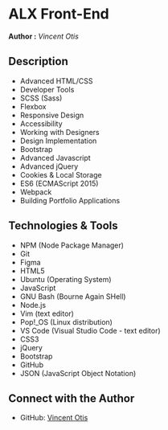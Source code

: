 #  ALX Front-End 
**Author :**
*Vincent Otis*


## Description 


- Advanced HTML/CSS
- Developer Tools
- SCSS (Sass)
- Flexbox
- Responsive Design
- Accessibility
- Working with Designers
- Design Implementation
- Bootstrap
- Advanced Javascript
- Advanced jQuery
- Cookies & Local Storage
- ES6 (ECMAScript 2015)
- Webpack
- Building Portfolio Applications

## Technologies & Tools

- NPM (Node Package Manager)
- Git
- Figma
- HTML5
- Ubuntu (Operating System)
- JavaScript
- GNU Bash (Bourne Again SHell)
- Node.js
- Vim (text editor)
- Pop!_OS (Linux distribution)
- VS Code (Visual Studio Code - text editor)
- CSS3
- jQuery
- Bootstrap
- GitHub
- JSON (JavaScript Object Notation)

## Connect with the Author

- GitHub: [Vincent Otis](https://github.com/otis-ke)
